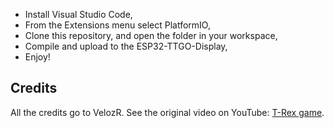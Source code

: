 
- Install Visual Studio Code,
- From the Extensions menu select PlatformIO,
- Clone this repository, and open the folder in your workspace,
- Compile and upload to the ESP32-TTGO-Display,
- Enjoy!

## Credits
All the credits go to VelozR. See the original video on YouTube: [T-Rex game](https://www.youtube.com/watch?v=ilC4LIQZ77g).
